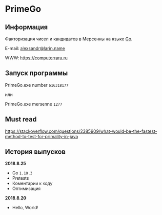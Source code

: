 # PrimeGo

## Информация

Факторизация чисел и кандидатов в Мерсенны на языке [Go](https://golang.org).

E-mail: alexsandr@larin.name

WWW: https://computerraru.ru

## Запуск программы

PrimeGo.exe number `616318177`

или

PrimeGo.exe mersenne `1277`

## Must read

https://stackoverflow.com/questions/2385909/what-would-be-the-fastest-method-to-test-for-primality-in-java

## История выпусков

**2018.8.25**

- Go `1.10.3`
- Pretests
- Коментарии к коду
- Оптимизация

**2018.8.20**

- Hello, World!
